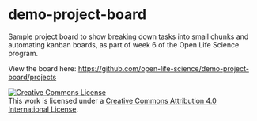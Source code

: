 # demo-project-board
Sample project board to show breaking down tasks into small chunks and automating kanban boards, as part of week 6 of the Open Life Science program.

View the board here: https://github.com/open-life-science/demo-project-board/projects 

<a rel="license" href="http://creativecommons.org/licenses/by/4.0/"><img alt="Creative Commons License" style="border-width:0" src="https://i.creativecommons.org/l/by/4.0/88x31.png" /></a><br />This work is licensed under a <a rel="license" href="http://creativecommons.org/licenses/by/4.0/">Creative Commons Attribution 4.0 International License</a>.
